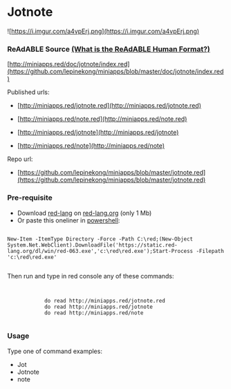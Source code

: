 
# Jotnote

![https://i.imgur.com/a4vpErj.png](https://i.imgur.com/a4vpErj.png)
                    

### ReAdABLE Source [(What is the ReAdABLE Human Format?)](http://readablehumanformat.com)

[http://miniapps.red/doc/jotnote/index.red](https://github.com/lepinekong/miniapps/blob/master/doc/jotnote/index.red)

Published urls:
- [http://miniapps.red/jotnote.red](http://miniapps.red/jotnote.red)
                        
- [http://miniapps.red/note.red](http://miniapps.red/note.red)
                        
- [http://miniapps.red/jotnote](http://miniapps.red/jotnote)
                        
- [http://miniapps.red/note](http://miniapps.red/note)
                        
Repo url:
- [https://github.com/lepinekong/miniapps/blob/master/jotnote.red](https://github.com/lepinekong/miniapps/blob/master/jotnote.red)
                        

### Pre-requisite


- Download [red-lang](https://www.red-lang.org/p/download.html) on [red-lang.org](https://www.red-lang.org) (only 1 Mb)
- Or paste this oneliner in [powershell](http://www.powertheshell.com/topic/learnpowershell/firststeps/console/):




```

New-Item -ItemType Directory -Force -Path C:\red;(New-Object System.Net.WebClient).DownloadFile('https://static.red-lang.org/dl/win/red-063.exe','c:\red\red.exe');Start-Process -Filepath 'c:\red\red.exe'            
        
```


Then run and type in red console any of these commands: 


```


            do read http://miniapps.red/jotnote.red
            do read http://miniapps.red/jotnote
            do read http://miniapps.red/note            
        
```



### Usage

Type one of command examples:

- Jot
- Jotnote
- note

